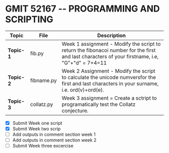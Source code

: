 # GMIT 52167 -- PROGRAMMING AND SCRIPTING


Topic|File|Description
-----|----|-----------
**Topic-1**|fib.py|Week 1 assignment - Modify the script to return the fibonacoi number for the first and last characters of your firstname, i.e,  "G"+"d" = 7+4=11
**Topic-2**|fibname.py|Week 2 Assignment - Modify the script to calculate the unicode numversfor the first and last characters in your surname, i.e. ord(v)+ord(e).
**Topic-3**|collatz.py|Week 3 assignment = Create a sctript to programatically test the Collatz conjecture. 

- [x] Submit Week one script
- [x] Submit Week two scrip
- [ ] Add outputs in comment section week 1
- [ ] Add outputs in comment section week 2
- [ ] Submit Week three excercise